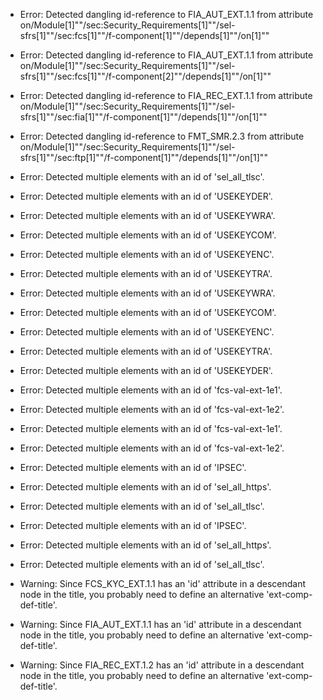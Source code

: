 * Error: Detected dangling id-reference to FIA_AUT_EXT.1.1 from attribute
        on/Module[1]""/sec:Security_Requirements[1]""/sel-sfrs[1]""/sec:fcs[1]""/f-component[1]""/depends[1]""/on[1]""
* Error: Detected dangling id-reference to FIA_AUT_EXT.1.1 from attribute
        on/Module[1]""/sec:Security_Requirements[1]""/sel-sfrs[1]""/sec:fcs[1]""/f-component[2]""/depends[1]""/on[1]""
* Error: Detected dangling id-reference to FIA_REC_EXT.1.1 from attribute
        on/Module[1]""/sec:Security_Requirements[1]""/sel-sfrs[1]""/sec:fia[1]""/f-component[1]""/depends[1]""/on[1]""
* Error: Detected dangling id-reference to FMT_SMR.2.3 from attribute
        on/Module[1]""/sec:Security_Requirements[1]""/sel-sfrs[1]""/sec:ftp[1]""/f-component[1]""/depends[1]""/on[1]""
* Error: Detected multiple elements with an id of 'sel_all_tlsc'.
* Error: Detected multiple elements with an id of 'USEKEYDER'.
* Error: Detected multiple elements with an id of 'USEKEYWRA'.
* Error: Detected multiple elements with an id of 'USEKEYCOM'.
* Error: Detected multiple elements with an id of 'USEKEYENC'.
* Error: Detected multiple elements with an id of 'USEKEYTRA'.
* Error: Detected multiple elements with an id of 'USEKEYWRA'.
* Error: Detected multiple elements with an id of 'USEKEYCOM'.
* Error: Detected multiple elements with an id of 'USEKEYENC'.
* Error: Detected multiple elements with an id of 'USEKEYTRA'.
* Error: Detected multiple elements with an id of 'USEKEYDER'.
* Error: Detected multiple elements with an id of 'fcs-val-ext-1e1'.
* Error: Detected multiple elements with an id of 'fcs-val-ext-1e2'.
* Error: Detected multiple elements with an id of 'fcs-val-ext-1e1'.
* Error: Detected multiple elements with an id of 'fcs-val-ext-1e2'.
* Error: Detected multiple elements with an id of 'IPSEC'.
* Error: Detected multiple elements with an id of 'sel_all_https'.
* Error: Detected multiple elements with an id of 'sel_all_tlsc'.
* Error: Detected multiple elements with an id of 'IPSEC'.
* Error: Detected multiple elements with an id of 'sel_all_https'.
* Error: Detected multiple elements with an id of 'sel_all_tlsc'.
* Warning: Since FCS_KYC_EXT.1.1 has an 'id' attribute in a descendant node in the title, you probably need to define an alternative 'ext-comp-def-title'.
                       
* Warning: Since FIA_AUT_EXT.1.1 has an 'id' attribute in a descendant node in the title, you probably need to define an alternative 'ext-comp-def-title'.
                       
* Warning: Since FIA_REC_EXT.1.2 has an 'id' attribute in a descendant node in the title, you probably need to define an alternative 'ext-comp-def-title'.
                       
